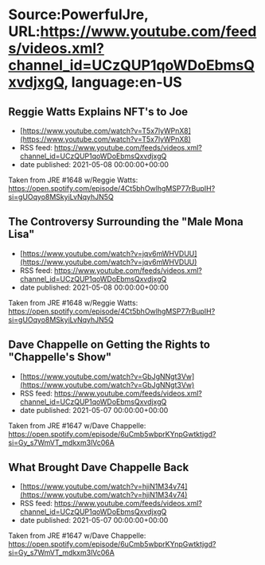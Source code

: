 # Source:PowerfulJre, URL:https://www.youtube.com/feeds/videos.xml?channel_id=UCzQUP1qoWDoEbmsQxvdjxgQ, language:en-US

## Reggie Watts Explains NFT's to Joe
 - [https://www.youtube.com/watch?v=T5x7lyWPnX8](https://www.youtube.com/watch?v=T5x7lyWPnX8)
 - RSS feed: https://www.youtube.com/feeds/videos.xml?channel_id=UCzQUP1qoWDoEbmsQxvdjxgQ
 - date published: 2021-05-08 00:00:00+00:00

Taken from JRE #1648 w/Reggie Watts:
https://open.spotify.com/episode/4Ct5bhOwlhgMSP77rBupIH?si=gUOqyo8MSkyiLvNqyhJN5Q

## The Controversy Surrounding the "Male Mona Lisa"
 - [https://www.youtube.com/watch?v=jqv6mWHVDUU](https://www.youtube.com/watch?v=jqv6mWHVDUU)
 - RSS feed: https://www.youtube.com/feeds/videos.xml?channel_id=UCzQUP1qoWDoEbmsQxvdjxgQ
 - date published: 2021-05-08 00:00:00+00:00

Taken from JRE #1648 w/Reggie Watts:
https://open.spotify.com/episode/4Ct5bhOwlhgMSP77rBupIH?si=gUOqyo8MSkyiLvNqyhJN5Q

## Dave Chappelle on Getting the Rights to "Chappelle's Show"
 - [https://www.youtube.com/watch?v=GbJgNNgt3Vw](https://www.youtube.com/watch?v=GbJgNNgt3Vw)
 - RSS feed: https://www.youtube.com/feeds/videos.xml?channel_id=UCzQUP1qoWDoEbmsQxvdjxgQ
 - date published: 2021-05-07 00:00:00+00:00

Taken from JRE #1647 w/Dave Chappelle:
https://open.spotify.com/episode/6uCmb5wbprKYnpGwtktjgd?si=Gy_s7WmVT_mdkxm3lVc06A

## What Brought Dave Chappelle Back
 - [https://www.youtube.com/watch?v=hjiN1M34v74](https://www.youtube.com/watch?v=hjiN1M34v74)
 - RSS feed: https://www.youtube.com/feeds/videos.xml?channel_id=UCzQUP1qoWDoEbmsQxvdjxgQ
 - date published: 2021-05-07 00:00:00+00:00

Taken from JRE #1647 w/Dave Chappelle:
https://open.spotify.com/episode/6uCmb5wbprKYnpGwtktjgd?si=Gy_s7WmVT_mdkxm3lVc06A


